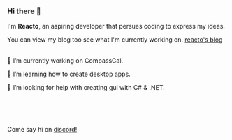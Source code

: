 ### Hi there 👋

I'm __Reacto__, an aspiring developer that persues coding to express my ideas.

You can view my blog too see what I'm currently working on. [reacto's blog](www.blog.reacto.dev)
<br>
<br>

🔭 I’m currently working on CompassCal.

🌱 I’m learning how to create desktop apps.

🤔 I’m looking for help with creating gui with C# & .NET.

<br>
<br>
<br>

Come say hi on [discord!](http://discordapp.com/users/961431044156948480)

<!--
**reactoimpact/reactoimpact** is a ✨ _special_ ✨ repository because its `README.md` (this file) appears on your GitHub profile.

Here are some ideas to get you started:

- 🔭 I’m currently working on ...
- 🌱 I’m currently learning ...
- 👯 I’m looking to collaborate on ...
- 🤔 I’m looking for help with ...
- 💬 Ask me about ...
- 📫 How to reach me: ...
- 😄 Pronouns: ...
- ⚡ Fun fact: ...
-->
